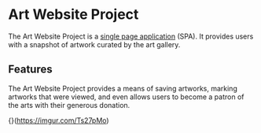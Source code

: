 # Art Website Project

The Art Website Project is a [single page application](https://en.wikipedia.org/wiki/Single-page_application) (SPA). It provides users with a snapshot of artwork curated by the art gallery.

## Features
The Art Website Project provides a means of saving artworks, marking artworks that were viewed, and even allows users to become a patron of the arts with their generous donation.

[](https://github.com/djinyi/phase-1-project-art-show/blob/main/video1977004786.gif)
{}(https://imgur.com/Ts27pMo)
